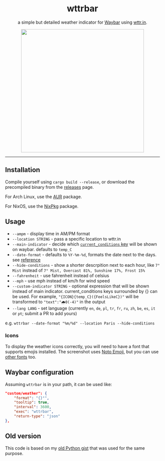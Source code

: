 <h1 align="center">
wttrbar
</h1>

<p align="center">
a simple but detailed weather indicator for <a href="https://github.com/Alexays/Waybar/">Waybar</a> using <a href="https://wttr.in/">wttr.in</a>.
</p>
<p align="center">
<img src="https://user-images.githubusercontent.com/55081/232401699-b8345fe0-ffce-4353-b51b-615389153448.png" height="400">
</p>
<hr />

## Installation

Compile yourself using `cargo build --release`, or download the precompiled binary from the [releases](https://github.com/bjesus/wttrbar/releases) page.

For Arch Linux, use the [AUR](https://aur.archlinux.org/packages/wttrbar) package.

For NixOS, use the [NixPkg](https://github.com/NixOS/nixpkgs/blob/master/pkgs/applications/misc/wttrbar/default.nix) package.

## Usage

- `--ampm` - display time in AM/PM format
- `--location STRING` - pass a specific location to wttr.in
- `--main-indicator` - decide which [`current_conditions` key](https://wttr.in/?format=j1) will be shown on waybar. defaults to `temp_C`
- `--date-format` - defaults to `%Y-%m-%d`, formats the date next to the days. see [reference](https://docs.rs/chrono/latest/chrono/format/strftime/index.html)
- `--hide-conditions` - show a shorter descrpition next to each hour, like `7° Mist` instead of `7° Mist, Overcast 81%, Sunshine 17%, Frost 15%`
- `--fahrenheit` - use fahrenheit instead of celsius
- `--mph` - use mph instead of km/h for wind speed
- `--custom-indicator STRING` - optional expression that will be shown instead of main indicator. current_conditions keys surrounded by {} can be used. For example, `"{ICON}{temp_C}({FeelsLikeC})"` will be transformed to `"text":"🌧️0(-4)"` in the output
- `--lang LANG` - set language (currently `en`, `de`, `pl`, `tr`, `fr`, `ru`, `zh`, `be`, `es`, `it` or `pt`; submit a PR to add yours)

e.g. `wttrbar --date-format "%m/%d" --location Paris --hide-conditions`

### Icons

To display the weather icons correctly, you will need to have a font that supports emojis installed. The screenshot uses [Noto Emoji](https://github.com/googlefonts/noto-emoji), but you can use [other fonts](https://wiki.archlinux.org/title/fonts#Emoji_and_symbols) too.

## Waybar configuration

Assuming `wttrbar` is in your path, it can be used like:

```json
"custom/weather": {
    "format": "{}°",
    "tooltip": true,
    "interval": 3600,
    "exec": "wttrbar",
    "return-type": "json"
},
```

## Old version

This code is based on my [old Python gist](https://gist.github.com/bjesus/f8db49e1434433f78e5200dc403d58a3) that was used for the same purpose.
